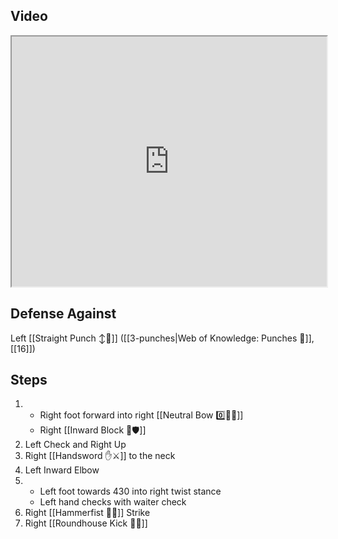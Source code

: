 ## Video

<iframe src="https://www.youtube.com/embed/uGtlfiYATKY" width="100%" height="400"></iframe>

## Defense Against

Left [[Straight Punch ↕️👊]] ([[3-punches|Web of Knowledge: Punches 👊]], [[16]])
## Steps

1. - Right foot forward into right [[Neutral Bow 0️⃣🧍‍♂️]]
    - Right [[Inward Block 🔽🛡️]]
2. Left Check and Right Up
3. Right [[Handsword ✋⚔️]] to the neck
4. Left Inward Elbow
5. - Left foot towards 430 into right twist stance
    - Left hand checks with waiter check
6. Right [[Hammerfist 🔨✊]] Strike
7. Right [[Roundhouse Kick 🔄🦵]]